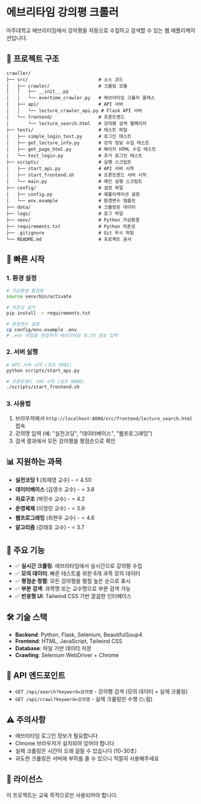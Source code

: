 # 에브리타임 강의평 크롤러

아주대학교 에브리타임에서 강의평을 자동으로 수집하고 검색할 수 있는 웹 애플리케이션입니다.

## 📁 프로젝트 구조

```
crawller/
├── src/                          # 소스 코드
│   ├── crawler/                  # 크롤링 모듈
│   │   ├── __init__.py
│   │   └── evertime_crawler.py   # 에브리타임 크롤러 클래스
│   ├── api/                      # API 서버
│   │   └── lecture_crawler_api.py # Flask API 서버
│   └── frontend/                 # 프론트엔드
│       └── lecture_search.html   # 강의평 검색 웹페이지
├── tests/                        # 테스트 파일
│   ├── simple_login_test.py      # 로그인 테스트
│   ├── get_lecture_info.py       # 강의 정보 수집 테스트
│   ├── get_page_html.py          # 페이지 HTML 수집 테스트
│   └── test_login.py             # 추가 로그인 테스트
├── scripts/                      # 실행 스크립트
│   ├── start_api.py              # API 서버 시작
│   ├── start_frontend.sh         # 프론트엔드 서버 시작
│   └── main.py                   # 메인 실행 스크립트
├── config/                       # 설정 파일
│   ├── config.py                 # 애플리케이션 설정
│   └── env.example               # 환경변수 템플릿
├── data/                         # 크롤링된 데이터
├── logs/                         # 로그 파일
├── venv/                         # Python 가상환경
├── requirements.txt              # Python 의존성
├── .gitignore                    # Git 무시 파일
└── README.md                     # 프로젝트 문서
```

## 🚀 빠른 시작

### 1. 환경 설정

```bash
# 가상환경 활성화
source venv/bin/activate

# 의존성 설치
pip install -r requirements.txt

# 환경변수 설정
cp config/env.example .env
# .env 파일을 편집하여 에브리타임 로그인 정보 입력
```

### 2. 서버 실행

```bash
# API 서버 시작 (포트 5002)
python scripts/start_api.py

# 프론트엔드 서버 시작 (포트 8000)
./scripts/start_frontend.sh
```

### 3. 사용법

1. 브라우저에서 `http://localhost:8000/src/frontend/lecture_search.html` 접속
2. 강의명 입력 (예: "실전코딩", "데이터베이스", "웹프로그래밍")
3. 검색 결과에서 모든 강의평을 평점순으로 확인

## 📊 지원하는 과목

- **실전코딩 1** (최재영 교수) - ⭐ 4.50
- **데이터베이스** (김영수 교수) - ⭐ 3.8
- **자료구조** (박민수 교수) - ⭐ 4.2
- **운영체제** (이정민 교수) - ⭐ 3.9
- **웹프로그래밍** (최현우 교수) - ⭐ 4.6
- **알고리즘** (강태호 교수) - ⭐ 3.7

## 🔧 주요 기능

- ✅ **실시간 크롤링**: 에브리타임에서 실시간으로 강의평 수집
- ✅ **모의 데이터**: 빠른 테스트를 위한 6개 과목 모의 데이터
- ✅ **평점순 정렬**: 모든 강의평을 평점 높은 순으로 표시
- ✅ **부분 검색**: 과목명 또는 교수명으로 부분 검색 가능
- ✅ **반응형 UI**: Tailwind CSS 기반 깔끔한 인터페이스

## 🛠️ 기술 스택

- **Backend**: Python, Flask, Selenium, BeautifulSoup4
- **Frontend**: HTML, JavaScript, Tailwind CSS
- **Database**: 파일 기반 데이터 저장
- **Crawling**: Selenium WebDriver + Chrome

## 📝 API 엔드포인트

- `GET /api/search?keyword=강의명` - 강의평 검색 (모의 데이터 + 실제 크롤링)
- `GET /api/crawl?keyword=강의명` - 실제 크롤링만 수행 (느림)

## ⚠️ 주의사항

- 에브리타임 로그인 정보가 필요합니다
- Chrome 브라우저가 설치되어 있어야 합니다
- 실제 크롤링은 시간이 오래 걸릴 수 있습니다 (10-30초)
- 과도한 크롤링은 서버에 부하를 줄 수 있으니 적절히 사용해주세요

## 📄 라이선스

이 프로젝트는 교육 목적으로만 사용되어야 합니다.